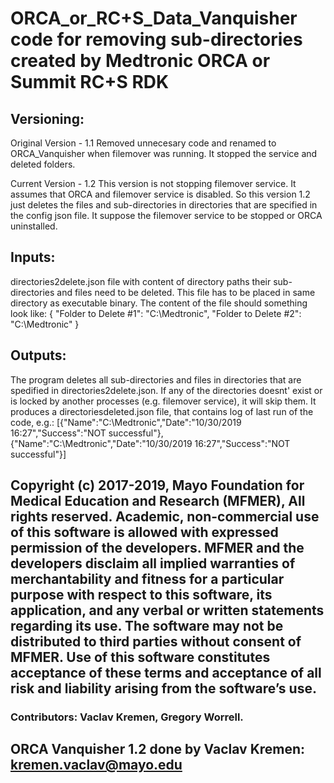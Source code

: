 # ORCA_or_RC+S_Data_Vanquisher code for removing sub-directories created by Medtronic ORCA or Summit RC+S RDK

## Versioning:
Original Version - 1.1
Removed unnecesary code and renamed to ORCA_Vanquisher when filemover was running. 
It stopped the service and deleted folders.

Current Version - 1.2
This version is not stopping filemover service. It assumes that ORCA and filemover service
is disabled. So this version 1.2 just deletes the files and sub-directories in directories
that are specified in the config json file.
It suppose the filemover service to be stopped or ORCA uninstalled.

## Inputs:
directories2delete.json file with content of directory paths their sub-directories and files need to be deleted.
This file has to be placed in same directory as executable binary.
The content of the file should something look like:
{
  "Folder to Delete #1": "C:\\Medtronic",
  "Folder to Delete #2": "C:\\Medtronic"
}

## Outputs:
The program deletes all sub-directories and files in directories that are spedified in directories2delete.json.
If any of the directories doesnt' exist or is locked by another processes (e.g. filemover service),
it will skip them.
It produces a directoriesdeleted.json file, that contains log of last run of the code, e.g.:
[{"Name":"C:\\Medtronic","Date":"10/30/2019 16:27","Success":"NOT successful"},{"Name":"C:\\Medtronic","Date":"10/30/2019 16:27","Success":"NOT successful"}]

## Copyright (c) 2017-2019, Mayo Foundation for Medical Education and Research (MFMER), All rights reserved. Academic, non-commercial use of this software is allowed with expressed permission of the developers. MFMER and the developers disclaim all implied warranties of merchantability and fitness for a particular purpose with respect to this software, its application, and any verbal or written statements regarding its use. The software may not be distributed to third parties without consent of MFMER. Use of this software constitutes acceptance of these terms and acceptance of all risk and liability arising from the software’s use.

### Contributors: Vaclav Kremen, Gregory Worrell.

## ORCA Vanquisher 1.2 done by Vaclav Kremen: kremen.vaclav@mayo.edu
